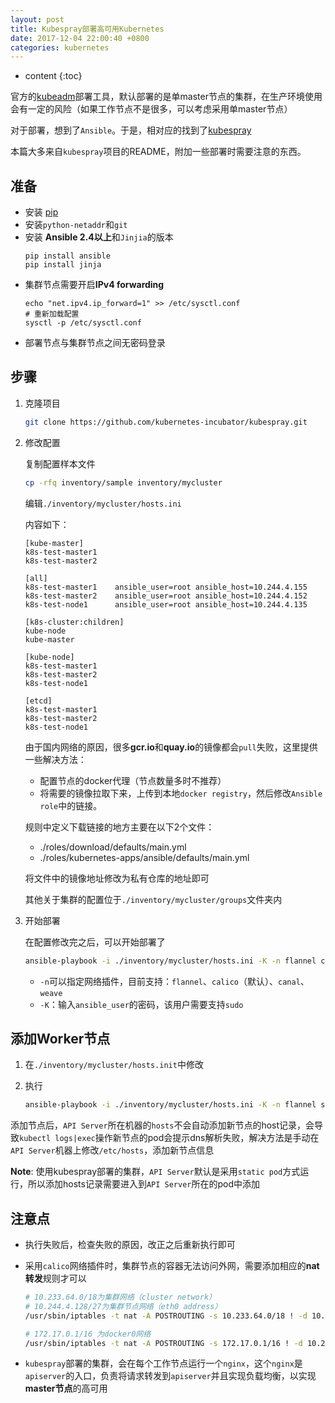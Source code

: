 ```yaml
---
layout: post
title: Kubespray部署高可用Kubernetes
date: 2017-12-04 22:00:40 +0800
categories: kubernetes
---
```


* content
{:toc}

官方的[kubeadm](https://kubernetes.io/docs/setup/independent/create-cluster-kubeadm/)部署工具，默认部署的是单master节点的集群，在生产环境使用会有一定的风险（如果工作节点不是很多，可以考虑采用单master节点）



对于部署，想到了`Ansible`。于是，相对应的找到了[kubespray](https://github.com/kubernetes-incubator/kubespray)

本篇大多来自`kubespray`项目的README，附加一些部署时需要注意的东西。

## 准备

- 安装 [pip](https://pip.pypa.io/en/stable/installing/)
- 安装`python-netaddr`和`git`
- 安装 **Ansible 2.4以上**和`Jinjia`的版本
    ```console
    pip install ansible
    pip install jinja
    ```
- 集群节点需要开启**IPv4 forwarding**
    ```console
    echo "net.ipv4.ip_forward=1" >> /etc/sysctl.conf
    # 重新加载配置
    sysctl -p /etc/sysctl.conf
    ```
- 部署节点与集群节点之间无密码登录

## 步骤

1. 克隆项目

    ```bash
    git clone https://github.com/kubernetes-incubator/kubespray.git
    ```

1. 修改配置

    复制配置样本文件

    ```bash
    cp -rfq inventory/sample inventory/mycluster
    ```

    编辑`./inventory/mycluster/hosts.ini`

    内容如下：
    
    ```
    [kube-master]
    k8s-test-master1
    k8s-test-master2

    [all]
    k8s-test-master1    ansible_user=root ansible_host=10.244.4.155
    k8s-test-master2    ansible_user=root ansible_host=10.244.4.152
    k8s-test-node1      ansible_user=root ansible_host=10.244.4.135

    [k8s-cluster:children]
    kube-node		
    kube-master		

    [kube-node]
    k8s-test-master1
    k8s-test-master2
    k8s-test-node1

    [etcd]
    k8s-test-master1
    k8s-test-master2
    k8s-test-node1
    ```

    由于国内网络的原因，很多**gcr.io**和**quay.io**的镜像都会`pull`失败，这里提供一些解决方法：

    - 配置节点的docker代理（节点数量多时不推荐）
    - 将需要的镜像拉取下来，上传到本地`docker registry`，然后修改`Ansible role`中的链接。
    
    
    规则中定义下载链接的地方主要在以下2个文件：
    
    - ./roles/download/defaults/main.yml
    - ./roles/kubernetes-apps/ansible/defaults/main.yml

    将文件中的镜像地址修改为私有仓库的地址即可

    其他关于集群的配置位于`./inventory/mycluster/groups`文件夹内

1. 开始部署

    在配置修改完之后，可以开始部署了

    ```bash
    ansible-playbook -i ./inventory/mycluster/hosts.ini -K -n flannel cluster.yml
    ```

    - `-n`可以指定网络插件，目前支持：`flannel`、`calico`（默认）、`canal`、`weave`
    - `-K`：输入`ansible_user`的密码，该用户需要支持`sudo`

## 添加Worker节点

1. 在`./inventory/mycluster/hosts.init`中修改

1. 执行

    ```bash
    ansible-playbook -i ./inventory/mycluster/hosts.ini -K -n flannel scale.yml
    ```

添加节点后，`API Server`所在机器的`hosts`不会自动添加新节点的host记录，会导致`kubectl logs|exec`操作新节点的pod会提示dns解析失败，解决方法是手动在`API Server`机器上修改`/etc/hosts`，添加新节点信息

**Note**: 使用kubespray部署的集群，`API Server`默认是采用`static pod`方式运行，所以添加hosts记录需要进入到`API Server`所在的pod中添加


## 注意点

- 执行失败后，检查失败的原因，改正之后重新执行即可
- 采用`calico`网络插件时，集群节点的容器无法访问外网，需要添加相应的**nat转发**规则才可以

    ```bash
    # 10.233.64.0/18为集群网络（cluster network）
    # 10.244.4.128/27为集群节点网络（eth0 address）  
    /usr/sbin/iptables -t nat -A POSTROUTING -s 10.233.64.0/18 ! -d 10.244.4.128/27 -j MASQUERADE

    # 172.17.0.1/16 为docker0网络
    /usr/sbin/iptables -t nat -A POSTROUTING -s 172.17.0.1/16 ! -d 10.244.4.128/27 -j MASQUERADE
    ```
- `kubespray`部署的集群，会在每个工作节点运行一个`nginx`，这个`nginx`是`apiserver`的入口，负责将请求转发到`apiserver`并且实现负载均衡，以实现**master节点**的高可用